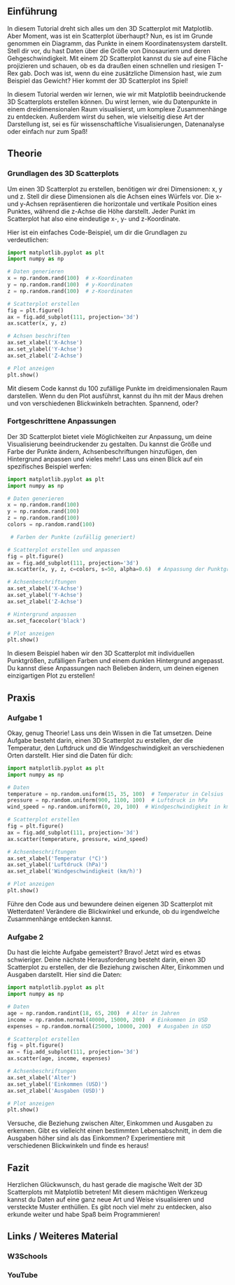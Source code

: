 ## Einführung
In diesem Tutorial dreht sich alles um den 3D Scatterplot mit Matplotlib. Aber Moment, was ist ein Scatterplot überhaupt? Nun, es ist im Grunde genommen ein Diagramm, das Punkte in einem Koordinatensystem darstellt. Stell dir vor, du hast Daten über die Größe von Dinosauriern und deren Gehgeschwindigkeit. Mit einem 2D Scatterplot kannst du sie auf eine Fläche projizieren und schauen, ob es da draußen einen schnellen und riesigen T-Rex gab. Doch was ist, wenn du eine zusätzliche Dimension hast, wie zum Beispiel das Gewicht? Hier kommt der 3D Scatterplot ins Spiel!

In diesem Tutorial werden wir lernen, wie wir mit Matplotlib beeindruckende 3D Scatterplots erstellen können. Du wirst lernen, wie du Datenpunkte in einem dreidimensionalen Raum visualisierst, um komplexe Zusammenhänge zu entdecken. Außerdem wirst du sehen, wie vielseitig diese Art der Darstellung ist, sei es für wissenschaftliche Visualisierungen, Datenanalyse oder einfach nur zum Spaß!

## Theorie

### Grundlagen des 3D Scatterplots
Um einen 3D Scatterplot zu erstellen, benötigen wir drei Dimensionen: x, y und z. Stell dir diese Dimensionen als die Achsen eines Würfels vor. Die x- und y-Achsen repräsentieren die horizontale und vertikale Position eines Punktes, während die z-Achse die Höhe darstellt. Jeder Punkt im Scatterplot hat also eine eindeutige x-, y- und z-Koordinate.

Hier ist ein einfaches Code-Beispiel, um dir die Grundlagen zu verdeutlichen:

```python
import matplotlib.pyplot as plt
import numpy as np

# Daten generieren
x = np.random.rand(100)  # x-Koordinaten
y = np.random.rand(100)  # y-Koordinaten
z = np.random.rand(100)  # z-Koordinaten

# Scatterplot erstellen
fig = plt.figure()
ax = fig.add_subplot(111, projection='3d')
ax.scatter(x, y, z)

# Achsen beschriften
ax.set_xlabel('X-Achse')
ax.set_ylabel('Y-Achse')
ax.set_zlabel('Z-Achse')

# Plot anzeigen
plt.show()
```

Mit diesem Code kannst du 100 zufällige Punkte im dreidimensionalen Raum darstellen. Wenn du den Plot ausführst, kannst du ihn mit der Maus drehen und von verschiedenen Blickwinkeln betrachten. Spannend, oder?

### Fortgeschrittene Anpassungen
Der 3D Scatterplot bietet viele Möglichkeiten zur Anpassung, um deine Visualisierung beeindruckender zu gestalten. Du kannst die Größe und Farbe der Punkte ändern, Achsenbeschriftungen hinzufügen, den Hintergrund anpassen und vieles mehr! Lass uns einen Blick auf ein spezifisches Beispiel werfen:

```python
import matplotlib.pyplot as plt
import numpy as np

# Daten generieren
x = np.random.rand(100)
y = np.random.rand(100)
z = np.random.rand(100)
colors = np.random.rand(100) 

 # Farben der Punkte (zufällig generiert)

# Scatterplot erstellen und anpassen
fig = plt.figure()
ax = fig.add_subplot(111, projection='3d')
ax.scatter(x, y, z, c=colors, s=50, alpha=0.6)  # Anpassung der Punktgröße, Farbe und Transparenz

# Achsenbeschriftungen
ax.set_xlabel('X-Achse')
ax.set_ylabel('Y-Achse')
ax.set_zlabel('Z-Achse')

# Hintergrund anpassen
ax.set_facecolor('black')

# Plot anzeigen
plt.show()
```

In diesem Beispiel haben wir den 3D Scatterplot mit individuellen Punktgrößen, zufälligen Farben und einem dunklen Hintergrund angepasst. Du kannst diese Anpassungen nach Belieben ändern, um deinen eigenen einzigartigen Plot zu erstellen!

## Praxis
### Aufgabe 1
Okay, genug Theorie! Lass uns dein Wissen in die Tat umsetzen. Deine Aufgabe besteht darin, einen 3D Scatterplot zu erstellen, der die Temperatur, den Luftdruck und die Windgeschwindigkeit an verschiedenen Orten darstellt. Hier sind die Daten für dich:

```python
import matplotlib.pyplot as plt
import numpy as np

# Daten
temperature = np.random.uniform(15, 35, 100)  # Temperatur in Celsius
pressure = np.random.uniform(900, 1100, 100)  # Luftdruck in hPa
wind_speed = np.random.uniform(0, 20, 100)  # Windgeschwindigkeit in km/h

# Scatterplot erstellen
fig = plt.figure()
ax = fig.add_subplot(111, projection='3d')
ax.scatter(temperature, pressure, wind_speed)

# Achsenbeschriftungen
ax.set_xlabel('Temperatur (°C)')
ax.set_ylabel('Luftdruck (hPa)')
ax.set_zlabel('Windgeschwindigkeit (km/h)')

# Plot anzeigen
plt.show()
```

Führe den Code aus und bewundere deinen eigenen 3D Scatterplot mit Wetterdaten! Verändere die Blickwinkel und erkunde, ob du irgendwelche Zusammenhänge entdecken kannst.

### Aufgabe 2
Du hast die leichte Aufgabe gemeistert? Bravo! Jetzt wird es etwas schwieriger. Deine nächste Herausforderung besteht darin, einen 3D Scatterplot zu erstellen, der die Beziehung zwischen Alter, Einkommen und Ausgaben darstellt. Hier sind die Daten:

```python
import matplotlib.pyplot as plt
import numpy as np

# Daten
age = np.random.randint(18, 65, 200)  # Alter in Jahren
income = np.random.normal(40000, 15000, 200)  # Einkommen in USD
expenses = np.random.normal(25000, 10000, 200)  # Ausgaben in USD

# Scatterplot erstellen
fig = plt.figure()
ax = fig.add_subplot(111, projection='3d')
ax.scatter(age, income, expenses)

# Achsenbeschriftungen
ax.set_xlabel('Alter')
ax.set_ylabel('Einkommen (USD)')
ax.set_zlabel('Ausgaben (USD)')

# Plot anzeigen
plt.show()
```
Versuche, die Beziehung zwischen Alter, Einkommen und Ausgaben zu erkennen. Gibt es vielleicht einen bestimmten Lebensabschnitt, in dem die Ausgaben höher sind als das Einkommen? Experimentiere mit verschiedenen Blickwinkeln und finde es heraus!

## Fazit
Herzlichen Glückwunsch, du hast gerade die magische Welt der 3D Scatterplots mit Matplotlib betreten! Mit diesem mächtigen Werkzeug kannst du Daten auf eine ganz neue Art und Weise visualisieren und versteckte Muster enthüllen. Es gibt noch viel mehr zu entdecken, also erkunde weiter und habe Spaß beim Programmieren!

## Links / Weiteres Material
### W3Schools
### YouTube